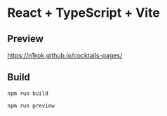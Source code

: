 # React + TypeScript + Vite

## Preview

https://n1kok.github.io/cocktails-pages/

## Build

```shell 
npm run build
``` 
```shell
npm run preview
```
